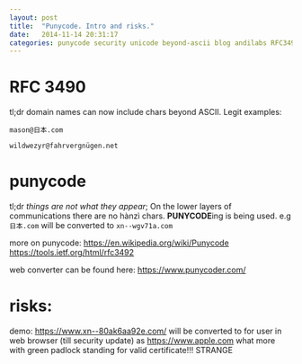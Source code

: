 ```yaml
---
layout: post
title:  "Punycode. Intro and risks."
date:   2014-11-14 20:31:17
categories: punycode security unicode beyond-ascii blog andilabs RFC3490 RFC3492
---
```



RFC 3490
========
tl;dr domain names can now include chars beyond ASCII. Legit examples:

`mason@日本.com`

`wildwezyr@fahrvergnügen.net`


punycode
========
tl;dr *things are not what they appear*; On the lower layers of communications there are no hànzì chars. **PUNYCODE**ing is being used.
e.g `日本.com` will be converted to `xn--wgv71a.com`

more on punycode: 
https://en.wikipedia.org/wiki/Punycode
https://tools.ietf.org/html/rfc3492

web converter can be found here: 
https://www.punycoder.com/


risks:
======

demo: https://www.xn--80ak6aa92e.com/ will be converted to for user in web browser (till security update) as https://www.apple.com what more with green padlock standing for valid certificate!!! STRANGE



